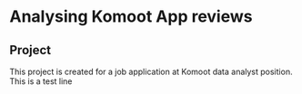 # Analysing Komoot App reviews

## Project

This project is created for a job application at Komoot data analyst position.
This is a test line
